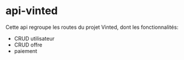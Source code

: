 # api-vinted

Cette api regroupe les routes du projet Vinted, dont les fonctionnalités:
- CRUD utilisateur
- CRUD offre
- paiement

